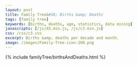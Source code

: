 ```yaml
---
layout: post
title: Family Tree&#58; Births &amp; Deaths
tags: [family tree]
keywords: [births, deaths, age, statistics, data mining]
javascripts: [/js/d3.min.js, /js/c3.min.js]
css: /css/c3.css
excerpt: Births &amp; deaths per decade and month.
image: /images/Family-Tree-icon-200.png
---
```


{% include familyTree/birthsAndDeaths.html %}
